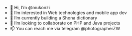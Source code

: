 - 👋 Hi, I’m @mukonzi
- 👀 I’m interested in Web technologies and mobile app dev
- 🌱 I’m currently building a Shona dictionary
- 💞️ I’m looking to collaborate on PHP and Java projects
- 📫 You can reach me via telegram @photographerZW

<!---
mukonzi/mukonzi is a ✨ special ✨ repository because its `README.md` (this file) appears on your GitHub profile.
You can click the Preview link to take a look at your changes.
--->
